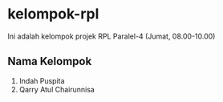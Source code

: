 # kelompok-rpl
Ini adalah kelompok projek RPL Paralel-4 (Jumat, 08.00-10.00)

## Nama Kelompok
1. Indah Puspita
2. Qarry Atul Chairunnisa
